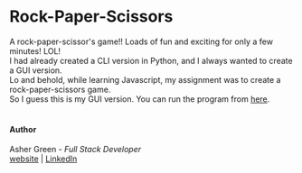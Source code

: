 # Rock-Paper-Scissors

A rock-paper-scissor's game!!  Loads of fun and exciting for only a few minutes! LOL!\
I had already created a CLI version in Python, and I always wanted to create a GUI version.\
Lo and behold, while learning Javascript, my assignment was to create a rock-paper-scissors game.\
So I guess this is my GUI version.  You can run the program from [here](https://ashergreen82.github.io/Rock-Paper-Scissors/).
<br /><br />

#### **Author**

Asher Green - *Full Stack Developer* \
[website](http://ashergreen.ca) | [LinkedIn](https://www.linkedin.com/in/asher-green-6a96551/)

